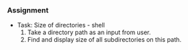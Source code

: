 ### Assignment


- Task: Size of directories - shell
    1. Take a directory path as an input from user.
    2. Find and display size of all subdirectories on this path.